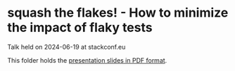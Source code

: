 # squash the flakes! - How to minimize the impact of flaky tests

Talk held on 2024-06-19 at stackconf.eu

This folder holds the [presentation slides in PDF format](./slides.pdf).

